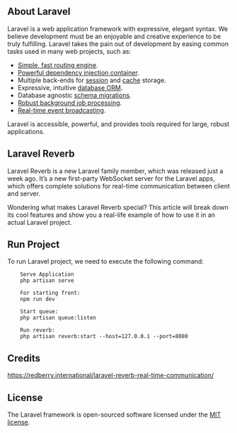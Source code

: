## About Laravel

Laravel is a web application framework with expressive, elegant syntax. We believe development must be an enjoyable and creative experience to be truly fulfilling. Laravel takes the pain out of development by easing common tasks used in many web projects, such as:

- [Simple, fast routing engine](https://laravel.com/docs/routing).
- [Powerful dependency injection container](https://laravel.com/docs/container).
- Multiple back-ends for [session](https://laravel.com/docs/session) and [cache](https://laravel.com/docs/cache) storage.
- Expressive, intuitive [database ORM](https://laravel.com/docs/eloquent).
- Database agnostic [schema migrations](https://laravel.com/docs/migrations).
- [Robust background job processing](https://laravel.com/docs/queues).
- [Real-time event broadcasting](https://laravel.com/docs/broadcasting).

Laravel is accessible, powerful, and provides tools required for large, robust applications.

## Laravel Reverb
Laravel Reverb is a new Laravel family member, which was released just a week ago. It’s a new first-party WebSocket server for the Laravel apps, which offers complete solutions for real-time communication between client and server.

Wondering what makes Laravel Reverb special? This article will break down its cool features and show you a real-life example of how to use it in an actual Laravel project.

## Run Project
To run Laravel project, we need to execute the following command:

```
    Serve Application
    php artisan serve
   
    For starting front:
    npm run dev

    Start queue:
    php artisan queue:listen
    
    Run reverb:
    php artisan reverb:start --host=127.0.0.1 --port=8080
```

## Credits

https://redberry.international/laravel-reverb-real-time-communication/

## License

The Laravel framework is open-sourced software licensed under the [MIT license](https://opensource.org/licenses/MIT).
